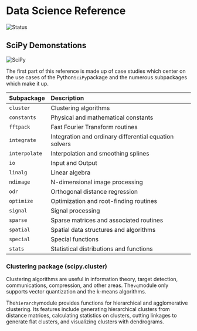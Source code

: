# Data Science Reference

![Status](https://img.shields.io/badge/Status-Constant%20Flux-88CE02.svg?style=for-the-badge)

## SciPy Demonstations

![SciPy](https://img.shields.io/badge/SciPy-%230C55A5.svg?style=for-the-badge&logo=scipy&logoColor=%white)

The first part of this reference is made up of case studies which center on the use cases of the Python`SciPy`package and the numerous subpackages which make it up.

| Subpackage    | Description                                            |
|:--------------|:-------------------------------------------------------|
| `cluster`     | Clustering algorithms                                  |
| `constants`   | Physical and mathematical constants                    |
| `fftpack`     | Fast Fourier Transform routines                        |
| `integrate`   | Integration and ordinary differential equation solvers |
| `interpolate` | Interpolation and smoothing splines                    |
| `io`          | Input and Output                                       |
| `linalg`      | Linear algebra                                         |
| `ndimage`     | N-dimensional image processing                         |
| `odr`         | Orthogonal distance regression                         |
| `optimize`    | Optimization and root-finding routines                 |
| `signal`      | Signal processing                                      |
| `sparse`      | Sparse matrices and associated routines                |
| `spatial`     | Spatial data structures and algorithms                 |
| `special`     | Special functions                                      |
| `stats`       | Statistical distributions and functions                |

### Clustering package (scipy.cluster)

Clustering algorithms are useful in information theory, target detection, communications, compression, and other areas. The`vq`module only supports vector quantization and the k-means algorithms.

The`hierarchy`module provides functions for hierarchical and agglomerative clustering. Its features include generating hierarchical clusters from distance matrices, calculating statistics on clusters, cutting linkages to generate flat clusters, and visualizing clusters with dendrograms.


